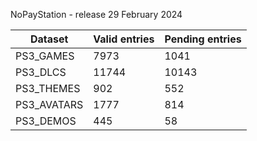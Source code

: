 NoPayStation - release 29 February 2024

|  Dataset  |Valid entries|Pending entries|
|-----------|-------------|---------------|
| PS3_GAMES |     7973    |      1041     |
|  PS3_DLCS |    11744    |     10143     |
| PS3_THEMES|     902     |      552      |
|PS3_AVATARS|     1777    |      814      |
| PS3_DEMOS |     445     |       58      |